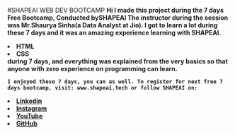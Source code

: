 #SHAPEAI WEB DEV BOOTCAMP
<b>Hi I made this project during the 7 days Free Bootcamp, Conducted by<b>SHAPEAI</b>
The instructor during the session was Mr.Shaurya Sinha(a Data Analyst at Jio). I got to learn a lot during these 7 days and it was an amazing experience learning with SHAPEAI.
<li>HTML
  <li> CSS
    <br>during 7 days, and everything was explained from the very basics so that anyone with zero experience on programming can learn.
    
    I enjoyed these 7 days, you can as well. To register for next free 7 days bootcamp, visit: www.shapeai.tech or follow SHAPEAI on:
<li><a href="https://in.linkedin.com/company/shapeai">Linkedin</a>
  <li><a href="https://www.instagram.com/shape.ai/?hl=en">Instagram</a>
    <li><a href="https://www.youtube.com/channel/UCTUvDLTW9meuDXWcbmISPDA">YouTube</a>
      <li><a href="https://github.com/shapeai">GitHub</a>
